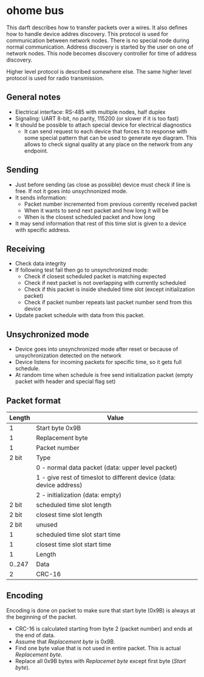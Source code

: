 ohome bus
=========

This darft describes how to transfer packets over a wires.
It also defines how to handle device addres discovery.
This protocol is used for communication between network nodes.
There is no special node during normal communication.
Address discovery is started by the user on one of network nodes.
This node becomes discovery controller for time of address discovery.

Higher level protocol is described somewhere else. The same higher level protocol is used for radio transmission.

General notes
-------------

 * Electrical interface: RS-485 with multiple nodes, half duplex	
 * Signaling: UART 8-bit, no parity, 115200 (or slower if it is too fast)
 * It should be possible to attach special device for electrical diagnostics
 	  * It can send request to each device that forces it to response with some special
	    pattern that can be used to generate eye diagram. This allows to check signal quality at any
	    place on the network from any endpoint.

Sending
-----------
* Just before sending (as close as possible) device must check if line is free. If not it goes into unsychnonized mode.
* It sends information:
  * Packet number incremented from previous corrently received packet
  * When it wants to send next packet and how long it will be
  * When is the closest scheduled packet and how long
* It may send information that rest of this time slot is given to a device with specific address.

Receiving
---------
* Check data integrity
* If following test fail then go to unsynchronized mode:
  * Check if closest scheduled packet is matching expected
  * Check if next packet is not overlapping with currently scheduled
  * Check if this packet is inside sheduled time slot (except initialization packet)
  * Check if packet number repeats last packet number send from this device
* Update packet schedule with data from this packet.
  
Unsychronized mode
------------------
* Device goes into unsynchronized mode after reset or because of unsychronization detected on the network
* Device listens for incoming packets for specific time, so it gets full schedule.
* At random time when schedule is free send initialization packet (empty packet with header and special flag set)

Packet format
-----------

| Length | Value |
|--------|-------|
| 1 | Start byte 0x9B |
| 1 | Replacement byte |
| 1 | Packet number |
| 2 bit | Type |
|   | 0 - normal data packet (data: upper level packet) |
|   | 1 - give rest of timeslot to different device (data: device address)  |
|   | 2 - initialization (data: empty) |
| 2 bit | scheduled time slot length |
| 2 bit | closest time slot length |
| 2 bit | unused |
| 1 | scheduled time slot start time |
| 1 | closest time slot start time |
| 1 | Length |
| 0..247 | Data |
| 2 | CRC-16 |

Encoding
--------

Encoding is done on packet to make sure that start byte (0x9B) is always at the beginning of the packet.
* CRC-16 is calculated starting from byte 2 (packet number) and ends at the end of data.
* Assume that *Replacement byte* is 0x9B.
* Find one byte value that is not used in entire packet. This is actual *Replacement byte*.
* Replace all 0x9B bytes with *Replacemet byte* except first byte (*Start byte*).
